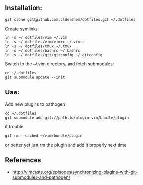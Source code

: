 Installation:
--------------
```
git clone git@github.com:cldershem/dotfiles.git ~/.dotfiles
```

Create symlinks:
```
ln -s ~/.dotfiles/vim ~/.vim
ln -s ~/.dotfiles/vim/vimrc ~/.vimrc
ln -s ~/.dotfiles/tmux ~/.tmux
ln -s ~/.dotfiles/bashrc ~/.bashrc
ln -s ~/.dotfiles/git/gitconfig ~/.gitconfig
```

Switch to the ~/.vim directory, and fetch submodules:
```
cd ~/.dotfiles
git submodule update --init
```

Use:
------
Add new plugins to pathogen
```
cd ~/.dotfiles
git submodule add git://path.to/plugin vim/bundle/plugin
```

if trouble
```
git rm --cached ~/vim/bundle/plugin
```
or better yet just rm the plugin and add it properly next time


References
------------
- http://vimcasts.org/episodes/synchronizing-plugins-with-git-submodules-and-pathogen/

